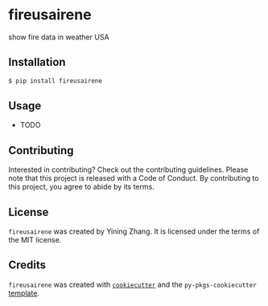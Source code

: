 # fireusairene

show fire data in weather USA

## Installation

```bash
$ pip install fireusairene
```

## Usage

- TODO

## Contributing

Interested in contributing? Check out the contributing guidelines. Please note that this project is released with a Code of Conduct. By contributing to this project, you agree to abide by its terms.

## License

`fireusairene` was created by Yining Zhang. It is licensed under the terms of the MIT license.

## Credits

`fireusairene` was created with [`cookiecutter`](https://cookiecutter.readthedocs.io/en/latest/) and the `py-pkgs-cookiecutter` [template](https://github.com/py-pkgs/py-pkgs-cookiecutter).
